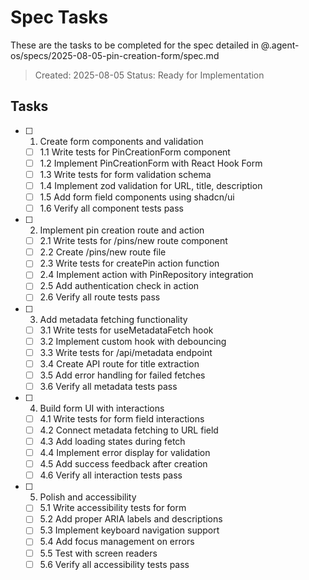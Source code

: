 # Spec Tasks

These are the tasks to be completed for the spec detailed in @.agent-os/specs/2025-08-05-pin-creation-form/spec.md

> Created: 2025-08-05
> Status: Ready for Implementation

## Tasks

- [ ] 1. Create form components and validation
  - [ ] 1.1 Write tests for PinCreationForm component
  - [ ] 1.2 Implement PinCreationForm with React Hook Form
  - [ ] 1.3 Write tests for form validation schema
  - [ ] 1.4 Implement zod validation for URL, title, description
  - [ ] 1.5 Add form field components using shadcn/ui
  - [ ] 1.6 Verify all component tests pass

- [ ] 2. Implement pin creation route and action
  - [ ] 2.1 Write tests for /pins/new route component
  - [ ] 2.2 Create /pins/new route file
  - [ ] 2.3 Write tests for createPin action function
  - [ ] 2.4 Implement action with PinRepository integration
  - [ ] 2.5 Add authentication check in action
  - [ ] 2.6 Verify all route tests pass

- [ ] 3. Add metadata fetching functionality
  - [ ] 3.1 Write tests for useMetadataFetch hook
  - [ ] 3.2 Implement custom hook with debouncing
  - [ ] 3.3 Write tests for /api/metadata endpoint
  - [ ] 3.4 Create API route for title extraction
  - [ ] 3.5 Add error handling for failed fetches
  - [ ] 3.6 Verify all metadata tests pass

- [ ] 4. Build form UI with interactions
  - [ ] 4.1 Write tests for form field interactions
  - [ ] 4.2 Connect metadata fetching to URL field
  - [ ] 4.3 Add loading states during fetch
  - [ ] 4.4 Implement error display for validation
  - [ ] 4.5 Add success feedback after creation
  - [ ] 4.6 Verify all interaction tests pass

- [ ] 5. Polish and accessibility
  - [ ] 5.1 Write accessibility tests for form
  - [ ] 5.2 Add proper ARIA labels and descriptions
  - [ ] 5.3 Implement keyboard navigation support
  - [ ] 5.4 Add focus management on errors
  - [ ] 5.5 Test with screen readers
  - [ ] 5.6 Verify all accessibility tests pass
